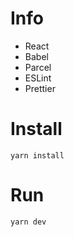 # Info

- React
- Babel
- Parcel
- ESLint
- Prettier

# Install

```
yarn install
```

# Run

```
yarn dev
```